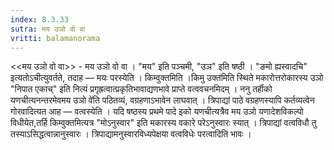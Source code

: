 ```yaml
---
index: 8.3.33
sutra: मय उञो वो वा
vritti: balamanorama
---
```


<<मय उञो वो वा>> - मय उञो वो वा । "मय" इति पञ्चमी, "उञ" इति षष्ठी । "ङमो ह्यस्वादचि" इत्यतोऽचीत्युवर्तते, तदाह — मयः परस्येति । किम्वुक्तमिति ।किमु उक्त॑मिति स्थिते मकारोत्तरोकारस्य उञो "निपात एकाच्" इति नित्यं प्रगृह्रत्वात्प्रकृतिभावाद्यणभावे प्राप्ते वत्ववचनमिदम् । ननु तर्हीको यणचीत्यनन्तरमेवमय उञो वे॑ति पठितव्यं, वग्रहणाऽभावेन लाघवात् । त्रिपाद्यां पाठे वग्रहणस्यापि कर्तव्यत्वेन गोरवादित्यत आह — वत्वस्येति । यदि षष्ठस्य प्रथमे पादे इको यणचीत्यत्रैव मय उञो यणादेशविकल्पो विधीयेत,तर्हि किम्वुक्तमित्यत्र "मोऽनुस्वार" इति मकारस्य वकारे परेऽनुस्वारः स्यात् । त्रिपाद्यां वत्वविधौ तु तस्याऽसिद्धत्वान्नानुस्वारः । त्रिपाद्यामनुस्वारविध्यपेक्षया वत्वविधेः परत्वादिति भावः ।